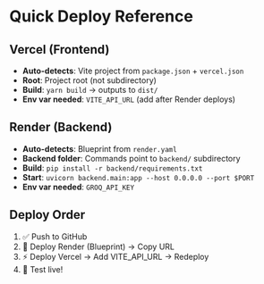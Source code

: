 # Quick Deploy Reference

## Vercel (Frontend)
- **Auto-detects**: Vite project from `package.json` + `vercel.json`
- **Root**: Project root (not subdirectory)
- **Build**: `yarn build` → outputs to `dist/`
- **Env var needed**: `VITE_API_URL` (add after Render deploys)

## Render (Backend)  
- **Auto-detects**: Blueprint from `render.yaml`
- **Backend folder**: Commands point to `backend/` subdirectory
- **Build**: `pip install -r backend/requirements.txt`
- **Start**: `uvicorn backend.main:app --host 0.0.0.0 --port $PORT`
- **Env var needed**: `GROQ_API_KEY`

## Deploy Order
1. ✅ Push to GitHub
2. 🐍 Deploy Render (Blueprint) → Copy URL
3. ⚡ Deploy Vercel → Add VITE_API_URL → Redeploy
4. 🎉 Test live!

